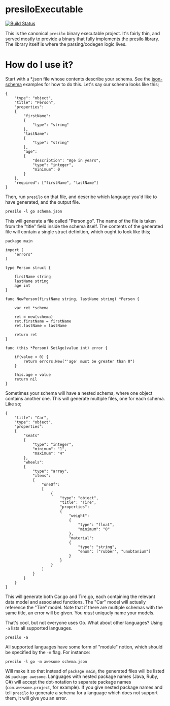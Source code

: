 presiloExecutable
====

[![Build Status](https://travis-ci.org/Knetic/presiloExecutable.svg?branch=master)](https://travis-ci.org/Knetic/presiloExecutable)

This is the canonical `presilo` binary executable project. It's fairly thin, and served mostly to provide a binary that fully implements the [presilo library](http://github.com/Knetic/presilo). The library itself is where the parsing/codegen logic lives.

How do I use it?
====

Start with a \*.json file whose contents describe your schema. See the [json-schema](http://json-schema.org/examples.html) examples for how to do this. Let's say our schema looks like this;

    {
    	"type": "object",
    	"title": "Person",
    	"properties":
    	{
    		"firstName":
    		{
    			"type": "string"
    		},
    		"lastName":
    		{
    			"type": "string"
    		},
    		"age":
    		{
    			"description": "Age in years",
    			"type": "integer",
    			"minimum": 0
    		}
    	},
    	"required": ["firstName", "lastName"]
    }

Then, run `presilo` on that file, and describe which language you'd like to have generated, and the output file.

    presilo -l go schema.json

This will generate a file called "Person.go". The name of the file is taken from the "title" field inside the schema itself. The contents of the generated file will contain a single struct definition, which ought to look like this;

    package main

    import (
        "errors"
    )

    type Person struct {

        firstName string
        lastName string
        age int
    }

    func NewPerson(firstName string, lastName string) *Person {

        var ret *schema

        ret = new(schema)
        ret.firstName = firstName
        ret.lastName = lastName

        return ret
    }

    func (this *Person) SetAge(value int) error {

        if(value < 0) {
            return errors.New("'age' must be greater than 0")
        }

        this.age = value
        return nil
    }

Sometimes your schema will have a nested schema, where one object contains another one. This will generate multiple files, one for each schema. Like so;

    {
        "title": "Car",
        "type": "object",
        "properties":
        {
            "seats"
            {
                "type": "integer",
                "minimum": "1",
                "maximum": "4"
            },
            "wheels":
            {
                "type": "array",
                "items":
                {
                    "oneOf":
                    [
                        {
                            "type": "object",
                            "title": "Tire",
                            "properties":
                            {
                                "weight":
                                {
                                    "type": "float",
                                    "minimum": "0"
                                },
                                "material":
                                {
                                    "type": "string",
                                    "enum": ["rubber", "unobtanium"]
                                }
                            }
                        }
                    ]
                }
            }
        }
    }

This will generate both Car.go and Tire.go, each containing the relevant data model and associated functions. The "Car" model will actually reference the "Tire" model. Note that if there are multiple schemas with the same title, an error will be given. You _must_ uniquely name your models.

That's cool, but not everyone uses Go. What about other languages? Using `-a` lists all supported languages.

    presilo -a

All supported languages have some form of "module" notion, which should be specified by the `-m` flag. For instance:

    presilo -l go -m awesome schema.json

Will make it so that instead of `package main`, the generated files will be listed as `package awesome`. Languages with nested package names (Java, Ruby, C#) will accept the dot-notation to separate package names (`com.awesome.project`, for example). If you give nested package names and tell `presilo` to generate a schema for a language which does not support them, it will give you an error.
